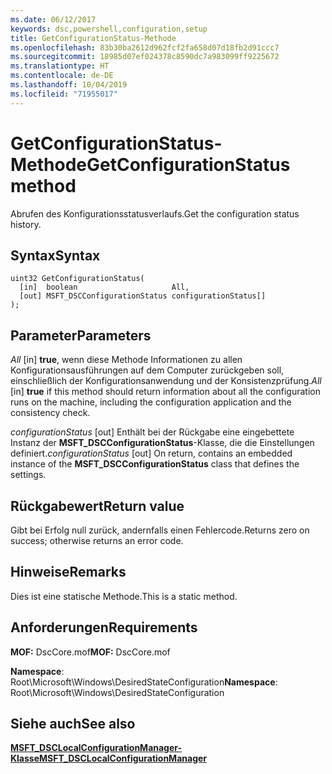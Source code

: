 ```yaml
---
ms.date: 06/12/2017
keywords: dsc,powershell,configuration,setup
title: GetConfigurationStatus-Methode
ms.openlocfilehash: 83b30ba2612d962fcf2fa658d07d18fb2d91ccc7
ms.sourcegitcommit: 18985d07ef024378c8590dc7a983099ff9225672
ms.translationtype: HT
ms.contentlocale: de-DE
ms.lasthandoff: 10/04/2019
ms.locfileid: "71955017"
---
```

# <a name="getconfigurationstatus-method"></a><span data-ttu-id="c8603-103">GetConfigurationStatus-Methode</span><span class="sxs-lookup"><span data-stu-id="c8603-103">GetConfigurationStatus method</span></span>

<span data-ttu-id="c8603-104">Abrufen des Konfigurationsstatusverlaufs.</span><span class="sxs-lookup"><span data-stu-id="c8603-104">Get the configuration status history.</span></span>

## <a name="syntax"></a><span data-ttu-id="c8603-105">Syntax</span><span class="sxs-lookup"><span data-stu-id="c8603-105">Syntax</span></span>

```mof
uint32 GetConfigurationStatus(
  [in]  boolean                     All,
  [out] MSFT_DSCConfigurationStatus configurationStatus[]
);
```

## <a name="parameters"></a><span data-ttu-id="c8603-106">Parameter</span><span class="sxs-lookup"><span data-stu-id="c8603-106">Parameters</span></span>

<span data-ttu-id="c8603-107">*All* \[in\] **true**, wenn diese Methode Informationen zu allen Konfigurationsausführungen auf dem Computer zurückgeben soll, einschließlich der Konfigurationsanwendung und der Konsistenzprüfung.</span><span class="sxs-lookup"><span data-stu-id="c8603-107">*All* \[in\] **true** if this method should return information about all the configuration runs on the machine, including the configuration application and the consistency check.</span></span>

<span data-ttu-id="c8603-108">*configurationStatus* \[out\] Enthält bei der Rückgabe eine eingebettete Instanz der **MSFT_DSCConfigurationStatus**-Klasse, die die Einstellungen definiert.</span><span class="sxs-lookup"><span data-stu-id="c8603-108">*configurationStatus* \[out\] On return, contains an embedded instance of the **MSFT_DSCConfigurationStatus** class that defines the settings.</span></span>

## <a name="return-value"></a><span data-ttu-id="c8603-109">Rückgabewert</span><span class="sxs-lookup"><span data-stu-id="c8603-109">Return value</span></span>

<span data-ttu-id="c8603-110">Gibt bei Erfolg null zurück, andernfalls einen Fehlercode.</span><span class="sxs-lookup"><span data-stu-id="c8603-110">Returns zero on success; otherwise returns an error code.</span></span>

## <a name="remarks"></a><span data-ttu-id="c8603-111">Hinweise</span><span class="sxs-lookup"><span data-stu-id="c8603-111">Remarks</span></span>

<span data-ttu-id="c8603-112">Dies ist eine statische Methode.</span><span class="sxs-lookup"><span data-stu-id="c8603-112">This is a static method.</span></span>

## <a name="requirements"></a><span data-ttu-id="c8603-113">Anforderungen</span><span class="sxs-lookup"><span data-stu-id="c8603-113">Requirements</span></span>

<span data-ttu-id="c8603-114">**MOF:** DscCore.mof</span><span class="sxs-lookup"><span data-stu-id="c8603-114">**MOF:** DscCore.mof</span></span>

<span data-ttu-id="c8603-115">**Namespace**: Root\Microsoft\Windows\DesiredStateConfiguration</span><span class="sxs-lookup"><span data-stu-id="c8603-115">**Namespace**: Root\Microsoft\Windows\DesiredStateConfiguration</span></span>

## <a name="see-also"></a><span data-ttu-id="c8603-116">Siehe auch</span><span class="sxs-lookup"><span data-stu-id="c8603-116">See also</span></span>

[<span data-ttu-id="c8603-117">**MSFT_DSCLocalConfigurationManager-Klasse**</span><span class="sxs-lookup"><span data-stu-id="c8603-117">**MSFT_DSCLocalConfigurationManager**</span></span>](msft-dsclocalconfigurationmanager.md)
